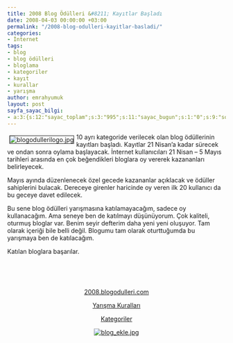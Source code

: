 ```yaml
---
title: 2008 Blog Ödülleri &#8211; Kayıtlar Başladı
date: 2008-04-03 00:00:00 +03:00
permalink: "/2008-blog-odulleri-kayitlar-basladi/"
categories:
- İnternet
tags:
- blog
- blog ödülleri
- bloglama
- kategoriler
- kayıt
- kurallar
- yarışma
author: emrahyumuk
layout: post
sayfa_sayac_bilgi:
- a:3:{s:12:"sayac_toplam";s:3:"995";s:11:"sayac_bugun";s:1:"0";s:9:"son_okuma";s:10:"1364884885";}
---
```


<img src="http://www.emrahyumuk.com/blog/wp-content/uploads/blogodullerilogo.jpg" alt="blogodullerilogo.jpg" align="left" border="1" hspace="5" vspace="5" />10 ayrı kategoride verilecek olan blog ödüllerinin kayıtları başladı. Kayıtlar 21 Nisan&#8217;a kadar sürecek ve ondan sonra oylama başlayacak. İnternet kullanıcıları 21 Nisan &#8211; 5 Mayıs tarihleri arasında en çok beğendikleri bloglara oy vererek kazananları belirleyecek.

Mayıs ayında düzenlenecek özel gecede kazananlar açıklacak ve ödüller sahiplerini bulacak. Dereceye girenler haricinde oy veren ilk 20 kullanıcı da bu geceye davet edilecek.

<!--more-->

Bu sene blog ödülleri yarışmasına katılamayacağım, sadece oy kullanacağım. Ama seneye ben de katılmayı düşünüyorum. Çok kaliteli, oturmuş bloglar var. Benim seyir defterim daha yeni yeni oluşuyor. Tam olarak içeriği bile belli değil. Blogumu tam olarak oturttuğumda bu yarışmaya ben de katılacağım.

Katılan bloglara başarılar.

<p align="center">
  &nbsp;
</p>

<p align="center">
  &nbsp;
</p>

<p align="center">
  <a href="http://2008.blogodulleri.com/Kategoriler.aspx" target="_blank">2008.blogodulleri.com</a>
</p>

<p align="center">
  <a href="http://2008.blogodulleri.com/Kategoriler.aspx" target="_blank">Yarışma Kuralları</a>
</p>

<p align="center">
  <a href="http://2008.blogodulleri.com/Kategoriler.aspx" target="_blank">Kategoriler</a>
</p>

<a href="http://2008.blogodulleri.com/BlogKayit.aspx" target="_blank"></a>

<p style="text-align: center">
  <a href="http://2008.blogodulleri.com/BlogKayit.aspx" target="_blank"><img src="http://www.emrahyumuk.com/blog/wp-content/uploads/blog_ekle.jpg" alt="blog_ekle.jpg" /></a>
</p>